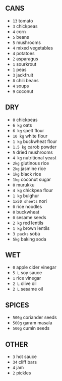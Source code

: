 ## CANS

- `13` tomato
- `3` chickpeas
- `4` corn
- `5` beans
- `5` mushrooms
- `4` mixed vegetables
- `4` potatoes
- `2` asparagus
- `1` sourkrout
- `1` peas
- `3` jackfruit
- `8` chili beans
- `4` soups
- `9` coconut

## DRY

- `0` chickpeas
- `6 kg` oats
- `6 kg` spelt flour
- `10 kg` white flour
- `1 kg` buckwheat flour
- `1.5 kg` carob powder
- `5` dried mushrooms
- `4 kg` nutritional yeast
- `2kg` glutinous rice
- `2kg` jasmine rice
- `1kg` black rice
- `1kg` coconut sugar
- `0` murukku
- `4 kg` chickpea flour
- `1 kg` bulghur 
- `1x50 sheets` nori
- `0` rice noodles
- `0` buckwheat
- `0` sesame seeds
- `2 kg` red lentils
- `1 kg` brown lentils
- `3 packs` soba
- `5kg` baking soda

## WET

- `0` apple cider vinegar
- `5 L` soy sauce
- `1` rice vinegar
- `2 L` olive oil
- `2 L` sesame oil

## SPICES

- `500g` coriander seeds
- `500g` garam masala
- `500g` cumin seeds

## OTHER

- `3` hot sauce
- `34` cliff bars
- `4` jam
- `2` pickles
